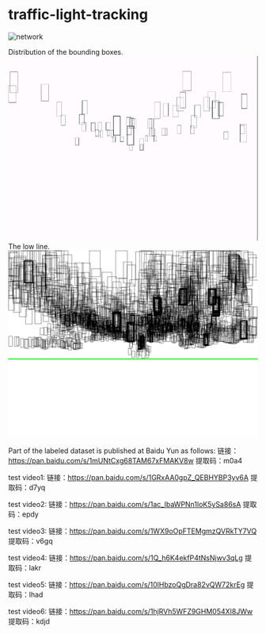 # traffic-light-tracking
![network](./fusnettv1.png)

Distribution of the bounding boxes.
![Result](./data/bbd.gif)
The low line.
![Result](./data/empty.jpg)

Part of the labeled dataset is published at Baidu Yun as follows:
链接：https://pan.baidu.com/s/1mUNtCxg68TAM67xFMAKV8w 
提取码：m0a4 

test video1: 
链接：https://pan.baidu.com/s/1GRxAA0gpZ_QEBHYBP3yv6A 
提取码：d7yq

test video2:
链接：https://pan.baidu.com/s/1ac_IbaWPNn1loK5ySa86sA 
提取码：epdy

test video3:
链接：https://pan.baidu.com/s/1WX9oOpFTEMgmzQVRkTY7VQ 
提取码：v6gq 

test video4:
链接：https://pan.baidu.com/s/1Q_h6K4ekfP4tNsNjwv3qLg 
提取码：lakr 

test video5:
链接：https://pan.baidu.com/s/10lHbzoQgDra82vQW72krEg 
提取码：lhad

test video6:
链接：https://pan.baidu.com/s/1hjRVh5WFZ9GHM054XI8JWw 
提取码：kdjd
